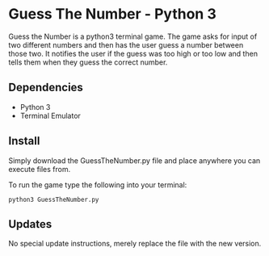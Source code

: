 # Guess The Number - Python 3

Guess the Number is a python3 terminal game. The game asks for input of two different numbers and then has the user guess a number between those two. It notifies the user if the guess was too high or too low and then tells them when they guess the correct number.

## Dependencies

* Python 3
* Terminal Emulator

## Install

Simply download the GuessTheNumber.py file and place anywhere you can execute files from.

To run the game type the following into your terminal:

`python3 GuessTheNumber.py`

## Updates

No special update instructions, merely replace the file with the new version.